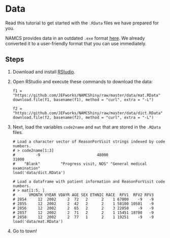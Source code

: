 # Data

Read this tutorial to get started with the `.RData` files we have prepared for
you.

NAMCS provides data in an outdated `.exe` format [here][1]. We already
converted it to a user-friendly format that you can use immediately.

[1]: ftp://ftp.cdc.gov/pub/Health_Statistics/NCHS/Datasets/NAMCS/

## Steps

1. Download and install [RStudio].

2. Open RStudio and execute these commands to download the data:

    ```{r}
    f1 = "https://github.com/JEFworks/NAMCShiny/raw/master/data/mat.RData"
    download.file(f1, basename(f1), method = "curl", extra = "-L")

    f2 = "https://github.com/JEFworks/NAMCShiny/raw/master/data/dict.RData"
    download.file(f2, basename(f2), method = "curl", extra = "-L")
    ```

3. Next, load the variables `code2name` and `mat` that are stored in the
   `.RData` files.

    ```{r}
    # Load a character vector of ReasonForVisit strings indexed by code numbers.
    # > code2name[1:3]
    #         -9                         48000                         31000 
    #    "Blank"         "Progress visit, NOS" "General medical examination" 
    load('data/dict.RData')

    # Load a dataframe with patient information and ReasonForVisit code numbers.
    # > mat[1:5, ]
    #      VMONTH VYEAR VDAYR AGE SEX ETHNIC RACE  RFV1  RFV2 RFV3
    # 2854     12  2002     2  72   2      2    1 67000    -9   -9
    # 2855     12  2002     2  42   2      2    1 58100 10501   -9
    # 2856     12  2002     2  65   2      2    3 22050    -9   -9
    # 2857     12  2002     2  71   2      2    1 15451 18700   -9
    # 2858     12  2002     2  77   1      2    1 19251    -9   -9
    load('data/mat.RData')
    ```

4. Go to town!

[RStudio]: http://www.rstudio.com/products/rstudio/download/
